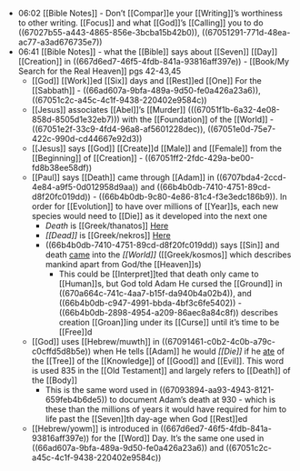 - 06:02 [[Bible Notes]] - Don’t [[Compar]]e your [[Writing]]’s worthiness to other writing. [[Focus]] and what [[God]]’s [[Calling]] you to do ((67027b55-a443-4865-856e-3bcba15b42b0)), ((67051291-771d-48ea-ac77-a3ad676735e7))
- 06:41 [[Bible Notes]] - what the [[Bible]] says about [[Seven]] [[Day]] [[Creation]] in ((667d6ed7-46f5-4fdb-841a-93816aff397e)) - [[Book/My Search for the Real Heaven]] pgs 42-43,45
	- [[God]] [[Work]]ed [[Six]] days and [[Rest]]ed [[One]] For the [[Sabbath]] - ((66ad607a-9bfa-489a-9d50-fe0a426a23a6)), ((67051c2c-a45c-4c1f-9438-220402e9584c))
	- [[Jesus]] associates [[Abel]]’s [[Murder]] \(((67051f1b-6a32-4e08-858d-8505d1e32eb7))) with the [[Foundation]] of the [[World]] - ((67051e2f-33c9-4fd4-96a8-af5601228dec)), ((67051e0d-75e7-422c-990d-cd44667e92d3))
	- [[Jesus]] says [[God]] [[Create]]d [[Male]] and [[Female]] from the [[Beginning]] of [[Creation]] - ((67051ff2-2fdc-429a-be00-fd8b38ee58df))
	- [[Paul]] says [[Death]] came through [[Adam]] in ((6707bda4-2ccd-4e84-a9f5-0d012958d9aa)) and ((66b4b0db-7410-4751-89cd-d8f20fc019dd)) - ((66b4b0db-9c80-4e86-81c4-f3e3edc186b9)). In order for [[Evolution]] to have over millions of [[Year]]s, each new species would need to [[Die]] as it developed into the next one
		- *Death* is [[Greek/thanatos]] [Here](https://www.blueletterbible.org/lexicon/g2288/esv/mgnt/0-1/)
		- *[[Dead]]* is [[Greek/nekros]] [Here](https://www.blueletterbible.org/lexicon/g3498/esv/mgnt/0-1/)
		- ((66b4b0db-7410-4751-89cd-d8f20fc019dd)) says [[Sin]] and death [came]([[Come]]) into the *[[World]]* ([[Greek/kosmos]] which describes mankind apart from God/the [[Heaven]]s)
			- This could be [[Interpret]]ted that death only came to [[Human]]s, but God told Adam He cursed the [[Ground]] in ((670a664c-741c-4aa7-b15f-da940b4a02b4)), and ((66b4b0db-c947-4991-bbda-4bf3c6fe5402)) - ((66b4b0db-2898-4954-a209-86aec8a84c8f)) describes creation [[Groan]]ing under its [[Curse]] until it’s time to be [[Free]]d
	- [[God]] uses [[Hebrew/muwth]] in ((67091461-c0b2-4c0b-a79c-c0cffd5d8b5e)) when He tells [[Adam]] he would *[[Die]]* if he [ate]([[Eat]]) of the [[Tree]] of the [[Knowledge]] of [[Good]] and [[Evil]]. This word is used 835 in the [[Old Testament]] and largely refers to [[Death]] of the [[Body]]
		- This is the same word used in ((67093894-aa93-4943-8121-659feb4b6de5)) to document Adam’s death at 930 - which is these than the millions of years it would have required for him to life past the [[Seven]]th day-age when God [[Rest]]ed
	- [[Hebrew/yowm]] is introduced in ((667d6ed7-46f5-4fdb-841a-93816aff397e)) for the [[Word]] Day. It’s the same one used in ((66ad607a-9bfa-489a-9d50-fe0a426a23a6)) and ((67051c2c-a45c-4c1f-9438-220402e9584c))